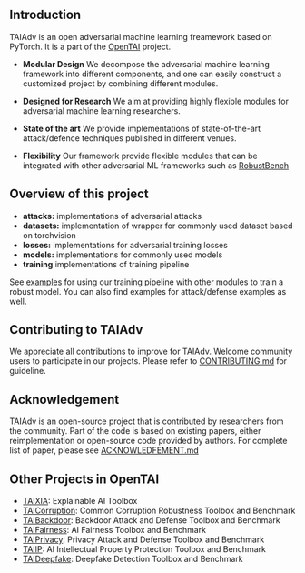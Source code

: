 ## Introduction

TAIAdv is an open adversarial machine learning freamework based on PyTorch. It is
a part of the [OpenTAI](https://github.com/OpenTAI) project.

- **Modular Design**  We decompose the adversarial machine learning framework into different components, and one can easily construct a customized project by combining different modules.

- **Designed for Research** We aim at providing highly flexible modules for adversarial machine learning researchers.

- **State of the art** We provide implementations of state-of-the-art attack/defence techniques published in different venues. 

- **Flexibility** Our framework provide flexible modules that can be integrated with other adversarial ML frameworks such as [RobustBench](https://github.com/RobustBench/robustbench)

## Overview of this project
- **attacks:** implementations of adversarial attacks
- **datasets:** implementation of wrapper for commonly used dataset based on torchvision
- **losses:** implementations for adversarial training losses
- **models:** implementations for commonly used models
- **training** implementations of training pipeline

See [examples](https://github.com/OpenTAI/taiadv/tree/main/examples) for using our training pipeline with other modules to train a robust model. You can also find examples for attack/defense examples as well. 

## Contributing to TAIAdv

We appreciate all contributions to improve for TAIAdv. Welcome community users to participate in our projects. Please refer to [CONTRIBUTING.md](https://github.com/OpenTAI/taiadv/blob/main/CONTRIBUTING.md) for guideline.

## Acknowledgement
TAIAdv is an open-source project that is contributed by researchers from the community. Part of the code is based on existing papers, either reimplementation or open-source code provided by authors. For complete list of paper, please see [ACKNOWLEDFEMENT.md](https://github.com/OpenTAI/taiadv/blob/main/ACKNOWLEDFEMENT.md)

## Other Projects in OpenTAI
- [TAIXIA](https://github.com/OpenTAI/taixai): Explainable AI Toolbox
- [TAICorruption](https://github.com/OpenTAI/taicorruption): Common Corruption Robustness Toolbox and Benchmark
- [TAIBackdoor](https://github.com/OpenTAI/taibackdoor): Backdoor Attack and Defense Toolbox and Benchmark
- [TAIFairness](https://github.com/OpenTAI/taifairness): AI Fairness Toolbox and Benchmark
- [TAIPrivacy](https://github.com/OpenTAI/taiprivacy): Privacy Attack and Defense Toolbox and Benchmark
- [TAIIP](https://github.com/OpenTAI/taiip): AI Intellectual Property Protection Toolbox and Benchmark
- [TAIDeepfake](https://github.com/OpenTAI/taideepfake): Deepfake Detection Toolbox and Benchmark








 

